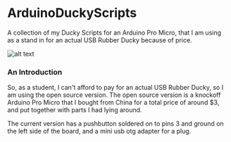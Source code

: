 # ArduinoDuckyScripts
A collection of my Ducky Scripts for an Arduino Pro Micro, that I am using as a stand in for an actual USB Rubber Ducky because of price. 

![alt text](https://github.com/GarrukApex/ArduinoDuckyScripts/raw/master/MyDucky.jpg "My Arduino Ducky Stand-in")

### An Introduction
So, as a student, I can't afford to pay for an actual USB Rubber Ducky, so I am using the open source version. The open source version is a knockoff Arduino Pro Micro that I bought from China for a total price of around $3, and put together with parts I had lying around. 

The current version has a pushbutton soldered on to pins 3 and ground on the left side of the board, and a mini usb otg adapter for a plug. 

